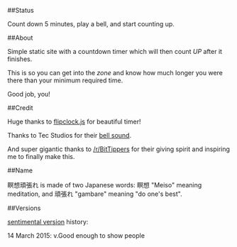 ##Status

Count down 5 minutes, play a bell, and start counting up.

##About

Simple static site with a countdown timer which will then count *UP* after it finishes.

This is so you can get into the _zone_ and know how much longer you were there than your minimum required time.

Good job, you!

##Credit

Huge thanks to [flipclock.js](http://flipclockjs.com) for beautiful timer!

Thanks to Tec Studios for their [bell sound](http://www.freesound.org/people/tec%20studios/sounds/124742/).

And super gigantic thanks to [/r/BitTippers](http://www.reddit.com/r/BitTippers/) for their giving spirit and inspiring me to finally make this.

##Name

瞑想頑張れ is made of two Japanese words: 瞑想 "Meiso" meaning meditation, and 頑張れ "gambare" meaning "do one's best".

##Versions

[sentimental version](http://sentimentalversioning.org/) history:

14 March 2015: v.Good enough to show people